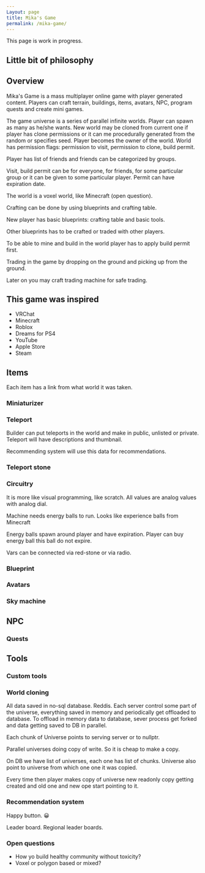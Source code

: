 ```yaml
---
Layout: page
title: Mika's Game
permalink: /mika-game/
---
```


This page is work in progress.

## Little bit of philosophy

## Overview

Mika's Game is a mass multiplayer online game with player generated content. Players can craft terrain, buildings, items, avatars, NPC, program quests and create mini games.

The game universe is a series of parallel infinite worlds. Player can spawn as many as he/she wants. New world may be cloned from current one if player has clone permissions or it can me procedurally generated from the random or specifies seed. Player becomes the owner of the world. World has permission flags: permission to visit, permission to clone, build permit.

Player has list of friends and friends can be categorized by groups.

Visit, build permit can be for everyone, for friends, for some particular group or it can be given to some particular player. Permit can have expiration date.

The world is a voxel world, like Minecraft (open question).

Crafting can be done by using blueprints and crafting table.

New player has basic blueprints: crafting table and basic tools.

Other blueprints has to be crafted or traded with other  players.

To be able to mine and build in the world player has to apply build permit first.

Trading in the game by dropping on the ground and picking up from the ground.

Later on you may craft trading machine for safe trading.



## This game was inspired

- VRChat
- Minecraft
- Roblox
- Dreams for PS4
- YouTube
- Apple Store
- Steam

## Items

Each item has a link from what world it was taken.

### Miniaturizer

### Teleport

Builder can put teleports in the world and make in public, unlisted or private. Teleport will have descriptions and thumbnail.

Recommending system will use this data for recommendations.

### Teleport stone

### Circuitry

It is more like visual programming, like scratch. All values are analog values with analog dial.

Machine needs energy balls to run. Looks like experience balls from Minecraft

Energy balls spawn around player and have expiration. Player can buy energy ball this ball do not expire.

Vars can be connected via red-stone or via radio.

### Blueprint

### Avatars

### Sky machine

## NPC

### Quests

## Tools

### Custom tools

### World cloning

All data saved in no-sql database. Reddis. Each server control some part of the universe, everything saved in memory and periodically get offloaded to database. To offload in memory data to database, sever process get forked and data getting saved to DB in parallel.

Each chunk of Universe points to serving server or to nullptr.

Parallel universes doing copy of write. So it is cheap to make a copy.

On DB we have list of universes, each one has list of chunks. Universe also point to universe from which one one it was copied.

Every time then player makes copy of universe new readonly copy getting created and old one and new ope start pointing to it.

### Recommendation system

Happy button. 😀

Leader board.
Regional leader boards.


### Open questions

- How yo build healthy community without toxicity?
- Voxel or polygon based or mixed?







